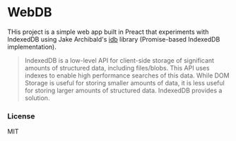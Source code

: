 # WebDB

THis project is a simple web app built in Preact that experiments with IndexedDB using Jake Archibald's [idb](https://github.com/jakearchibald/idb) library (Promise-based IndexedDB implementation).


> IndexedDB is a low-level API for client-side storage of significant amounts of structured data, including files/blobs. This API uses indexes to enable high performance searches of this data. While DOM Storage is useful for storing smaller amounts of data, it is less useful for storing larger amounts of structured data. IndexedDB provides a solution.


### License
MIT
